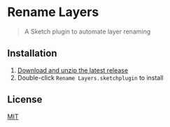 # Rename Layers

> A Sketch plugin to automate layer renaming

## Installation

1. [Download and unzip the latest release](https://github.com/yuanqing/sketch-rename-layers/releases)
2. Double-click `Rename Layers.sketchplugin` to install

## License

[MIT](LICENSE.md)

